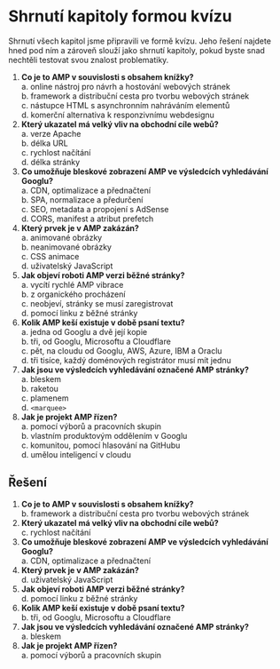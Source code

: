 # Shrnutí kapitoly formou kvízu

Shrnutí všech kapitol jsme připravili ve formě kvízu. Jeho řešení najdete hned pod ním a zároveň slouží jako shrnutí kapitoly, pokud byste snad nechtěli testovat svou znalost problematiky.

1. **Co je to AMP v souvislosti s obsahem knížky?**  
a. online nástroj pro návrh a hostování webových stránek  
b. framework a distribuční cesta pro tvorbu webových stránek  
c. nástupce HTML s asynchronním nahráváním elementů  
d. komerční alternativa k responzivnímu webdesignu
2. **Který ukazatel má velký vliv na obchodní cíle webů?**  
a. verze Apache  
b. délka URL  
c. rychlost načítání  
d. délka stránky
3. **Co umožňuje bleskové zobrazení AMP ve výsledcích vyhledávání Googlu?**  
a. CDN, optimalizace a přednačtení  
b. SPA, normalizace a předurčení  
c. SEO, metadata a propojení s AdSense  
d. CORS, manifest a atribut prefetch
4. **Který prvek je v AMP zakázán?**  
a. animované obrázky  
b. neanimované obrázky  
c. CSS animace  
d. uživatelský JavaScript
5. **Jak objeví roboti AMP verzi běžné stránky?**  
a. vycítí rychlé AMP vibrace  
b. z organického procházení  
c. neobjeví, stránky se musí zaregistrovat  
d. pomocí linku z běžné stránky
6. **Kolik AMP keší existuje v době psaní textu?**  
a. jedna od Googlu a dvě její kopie  
b. tři, od Googlu, Microsoftu a Cloudflare  
c. pět, na cloudu od Googlu, AWS, Azure, IBM a Oraclu  
d. tři tisíce, každý doménových registrátor musí mít jednu
7. **Jak jsou ve výsledcích vyhledávání označené AMP stránky?**  
a. bleskem  
b. raketou  
c. plamenem  
d. `<marquee>`
8. **Jak je projekt AMP řízen?**  
a. pomocí výborů a pracovních skupin  
b. vlastním produktovým oddělením v Googlu  
c. komunitou, pomocí hlasování na GitHubu  
d. umělou inteligencí v cloudu

## Řešení

1. **Co je to AMP v souvislosti s obsahem knížky?**  
b. framework a distribuční cesta pro tvorbu webových stránek
2. **Který ukazatel má velký vliv na obchodní cíle webů?**  
c. rychlost načítání
3. **Co umožňuje bleskové zobrazení AMP ve výsledcích vyhledávání Googlu?**  
a. CDN, optimalizace a přednačtení
4. **Který prvek je v AMP zakázán?**  
d. uživatelský JavaScript
5. **Jak objeví roboti AMP verzi běžné stránky?**  
d. pomocí linku z běžné stránky
6. **Kolik AMP keší existuje v době psaní textu?**  
b. tři, od Googlu, Microsoftu a Cloudflare
7. **Jak jsou ve výsledcích vyhledávání označené AMP stránky?**  
a. bleskem
8. **Jak je projekt AMP řízen?**  
a. pomocí výborů a pracovních skupin
